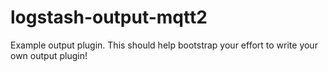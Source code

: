 # logstash-output-mqtt2
Example output plugin. This should help bootstrap your effort to write your own output plugin!
